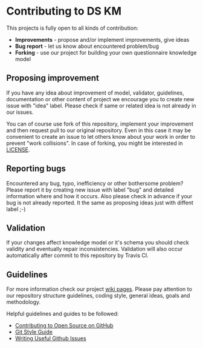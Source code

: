 # Contributing to DS KM

This projects is fully open to all kinds of contribution:

 - **Improvements** - propose and/or implement improvements, give ideas
 - **Bug report** - let us know about encountered problem/bug
 - **Forking** - use our project for building your own questionnaire knowledge model

## Proposing improvement

If you have any idea about improvement of model, validator, guidelines, documentation or other content of project we encourage you to create new issue with "idea" label. Please check if same or related idea is not already in our issues.

You can of course use fork of this repository, implement your improvement and then request pull to our original repository. Even in this case it may be convenient to create an issue to let others know about your work in order to prevent "work collisions". In case of forking, you might be interested in [LICENSE](LICENSE).

## Reporting bugs

Encountered any bug, typo, inefficiency or other bothersome problem? Please report it by creating new issue with label "bug" and detailed information where and how it occurs. Also please check in advance if your bug is not already reported. It the same as proposing ideas just with diffent label ;-)

## Validation

If your changes affect knowledge model or it's schema you should check validity and eventually repair inconsistencies. Validation will also occur automatically after commit to this repository by Travis CI.

## Guidelines

For more information check our project [wiki pages](https://github.com/CCMi-FIT/ds-km-core/wiki). Please pay attention to our repository structure guidelines, coding style, general ideas, goals and methodology.

Helpful guidelines and guides to be followed:

 - [Contributing to Open Source on GitHub](https://guides.github.com/activities/contributing-to-open-source/)
 - [Git Style Guide](https://github.com/agis-/git-style-guide/blob/master/README.md#git-style-guide)
 - [Writing Useful Github Issues](https://upthemes.com/blog/2014/02/writing-useful-github-issues/)

